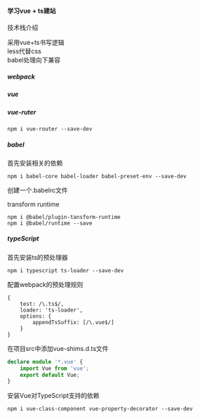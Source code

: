 #### 学习vue + ts建站
技术栈介绍  

采用vue+ts书写逻辑  
less代替css  
babel处理向下兼容  
##### webpack
##### vue
##### vue-ruter
```
npm i vue-router --save-dev
```
##### babel
首先安装相关的依赖  
```
npm i babel-core babel-loader babel-preset-env --save-dev
```
创建一个.babelrc文件

transform runtime
```
npm i @babel/plugin-tansform-runtime
npm i @babel/runtime --save
```
##### typeScript
首先安装ts的预处理器
```
npm i typescript ts-loader --save-dev
```
配置webpack的预处理规则
```
{
    test: /\.ts$/,
    loader: 'ts-loader',
    options: {
        appendTsSuffix: [/\.vue$/]
    }
}
```
在项目src中添加vue-shims.d.ts文件
```TypeScript
declare module '*.vue' {
    import Vue from 'vue';
    export default Vue;
}
```
安装Vue对TypeScript支持的依赖
```
npm i vue-class-component vue-property-decorator --save-dev
```